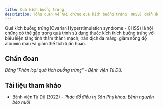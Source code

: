 ```yaml
---
title: Quá kích buồng trứng
description: Tổng quan về hội chứng quá kích buồng trứng (OHSS) chẩn đoán, điều trị.
---
```


Quá kích buồng trứng (Ovarian Hyperstimulation syndrome - OHSS) là hội chứng có thể gặp trong quá trình sử dụng thuốc kích thích buồng trứng với biểu hiện tăng tính thấm thành mạch, tràn dịch đa màng, giảm nồng độ albumin máu và giảm thể tích tuần hoàn.

## Chẩn đoán

_Bảng "Phân loại quá kích buồng trứng" - Bệnh viện Từ Dũ._

## Tài liệu tham khảo

- Bệnh viện Từ Dũ (2022) - _Phác đồ điều trị Sản Phụ khoa: Bệnh nguyên bào nuôi_
